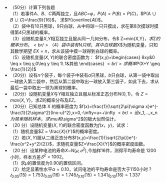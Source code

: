 -  （50分）计算下列各题<br />（1）若事件$A、B、C$两两独立，且$ABC$=$φ$，$P(A)=P(B)=P(C)$，$P(A ∪ 𝐵 ∪ 𝐶)=\frac{9}{16}$， 求$P(\overline{𝐴})$。<br />（2）袋中有$10$只黑球，$9$只白球，从中将球一只只摸出，求在第$8$次摸球时摸得第$4$只黑球的概率。<br />（3）设随机变量$X$,$Y$相互独立且服从同一几何分布，令$ Z=min{X,Y}$，求$Z$的概率分布。<br />（4）袋中装有$N$只球，其中白球数$X$为随机变量，只知其数学期望 $EX=n$，求从该袋中摸一球得到白球的概率。<br />（5）设随机变量$(X,Y)$的联合密度函数为： $f(x,y)=\begin{cases}
8xy&0 \leq x \leq y,0\leq y \leq 1\\
1&其他
\end{cases}
$<br />求概率$P(X+Y \geq \frac{1}{2})$ 
-  （20分）设有$n$个袋子，每个袋子中装有$a$只黑球，$b$只白球，从第一袋中取出一球放入第二袋中，然后从第二袋中取出一球放入第三袋子，如此下去，求从最后一袋中取出一球为黑球的概率。 
-  （20分）设随机变量$X$与$Y$相互独立且服从标准正态分布$N(0,1)$，令 $Z=max\{X,Y\}$，求$Z$的概率分布及$EZ$。 
-  （20分）已知总体 X 的概率密度为 $f(x)=\frac{1}{\sqrt{2\pi}\sigma x}e^{-\frac{1}{2\sigma^2}(lnx-u)^2},x>0,-\infty<u<+\infty
$<br />设$x_1,...,x_n$为简单随机样本，求$\mu$和$\sigma^2$的极大似然估计。 
-  （20 分）设随机变量$(X,Y)$的联合密度函数为$f (x，y)$，试求：<br />（1）随机变量$Z = \frac{𝑋}{𝑌}$的概率密度。<br />（2）若$(X,Y)$服从二维正态分布$f(x,y)=\frac{1}{\sqrt{2\pi}}e^{-\frac{x^2+y^2}{2}}$，求随机变量$Z=\frac{X}{Y}$的概率密度函数。 
-  （20 分）设某种电池的寿命$X$~$N(𝜇,𝜎^2)$,今抽样$16$件，测得平均寿命是 $1200$小时，样本方差$𝑆^2 = 1002$。<br />（1）求$μ$的置信度为$0.90$的置信区间。<br />（2）给定显著性水平$α = 0.10$，试问电池的平均寿命是否大于$1150$小时？<br />$𝑡_{0.05}(15) = 1.753 𝑡_{0.05}(16) = 1.745 𝑡_{0.10}(15) = 1.341 𝑡_{0.10}(16) = 1.337$ 
